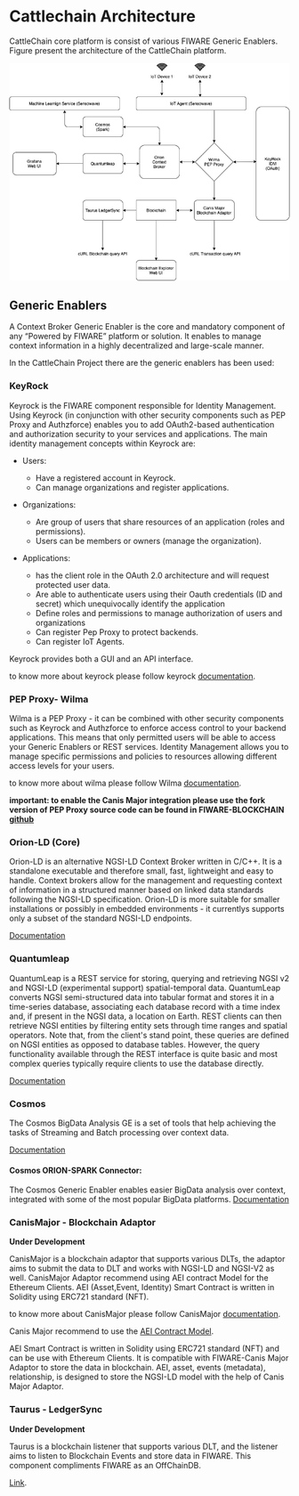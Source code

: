 # Cattlechain Architecture

CattleChain core platform is consist of various FIWARE Generic Enablers. Figure present the architecture of the CattleChain platform.

![Architecture](https://raw.githubusercontent.com/CattleChain/Docs/master/images/architecture.png)


## Generic Enablers

A Context Broker Generic Enabler is the core and mandatory component of any  “Powered by FIWARE” platform or solution. It enables to manage context information in a highly decentralized and large-scale manner.

In the CattleChain Project there are the generic enablers has been used:

### KeyRock

Keyrock is the FIWARE component responsible for Identity Management. Using Keyrock (in conjunction with other security components such as PEP Proxy and Authzforce) enables you to add OAuth2-based authentication and authorization security to your services and applications.
The main identity management concepts within Keyrock are:

* Users:

	* Have a registered account in Keyrock.
	* Can manage organizations and register applications.	

* Organizations:

	* Are group of users that share resources of an application (roles and permissions).
	*	Users can be members or owners (manage the organization).

* Applications:

	* has the client role in the OAuth 2.0 architecture and will request protected user data.
	* Are able to authenticate users using their Oauth credentials (ID and secret) which unequivocally identify the application
	* Define roles and permissions to manage authorization of users and organizations
	* Can register Pep Proxy to protect backends.
	* Can register IoT Agents.

Keyrock provides both a GUI and an API interface.

to know more about keyrock please follow keyrock [documentation](https://fiware-idm.readthedocs.io/en/latest/).


### PEP Proxy- Wilma

Wilma is a PEP Proxy - it can be combined with other security components such as Keyrock and Authzforce to enforce access control to your backend applications. This means that only permitted users will be able to access your Generic Enablers or REST services. Identity Management allows you to manage specific permissions and policies to resources allowing different access levels for your users.

to know more about wilma please follow Wilma [documentation](https://fiware-pep-proxy.readthedocs.io/en/latest/).

**important: to enable the Canis Major integration please use the fork version of PEP Proxy source code can be found in FIWARE-BLOCKCHAIN [github](https://github.com/FIWARE-Blockchain/fiware-pep-proxy)**


### Orion-LD (Core)

Orion-LD is an alternative NGSI-LD Context Broker written in C/C++. It is a standalone executable and therefore small, fast, lightweight and easy to handle. Context brokers allow for the management and requesting context of information in a structured manner based on linked data standards following the NGSI-LD specification. Orion-LD is more suitable for smaller installations or possibly in embedded environments - it currentlys supports only a subset of the standard NGSI-LD endpoints.

[Documentation](https://github.com/FIWARE/context.Orion-LD/tree/develop/doc/manuals-ld)


### Quantumleap

QuantumLeap is a REST service for storing, querying and retrieving NGSI v2 and NGSI-LD (experimental support) spatial-temporal data. QuantumLeap converts NGSI semi-structured data into tabular format and stores it in a time-series database, associating each database record with a time index and, if present in the NGSI data, a location on Earth. REST clients can then retrieve NGSI entities by filtering entity sets through time ranges and spatial operators. Note that, from the client's stand point, these queries are defined on NGSI entities as opposed to database tables. However, the query functionality available through the REST interface is quite basic and most complex queries typically require clients to use the database directly.


[Documentation](https://quantumleap.readthedocs.io/en/latest/)

### Cosmos

The Cosmos BigData Analysis GE is a set of tools that help achieving the tasks of Streaming and Batch processing over context data.

[Documentation](https://fiware-cosmos-spark.readthedocs.io/en/latest/#what-is-cosmos)

#### Cosmos ORION-SPARK Connector:

The Cosmos Generic Enabler enables easier BigData analysis over context, integrated with some of the most popular BigData platforms.
[Documentation](https://fiware-cosmos-spark.readthedocs.io/en/latest/)


### CanisMajor - Blockchain Adaptor

**Under Development**

CanisMajor is a blockchain adaptor that supports various DLTs, the adaptor aims to submit the data to DLT and works with NGSI-LD and NGSI-V2 as well.
CanisMajor Adaptor recommend using AEI contract Model for the Ethereum Clients. AEI (Asset,Event, Identity) Smart Contract is written in Solidity using ERC721 standard (NFT).


to know more about CanisMajor please follow CanisMajor [documentation](https://fiware-blockchain.github.io/CanisMajor/).


Canis Major recommend to use the [AEI Contract Model](https://github.com/FIWARE-Blockchain/AEIContract).

AEI Smart Contract is written in Solidity using ERC721 standard (NFT) and can be use with Ethereum Clients. It is compatible with FIWARE-Canis Major Adaptor to store the data in blockchain. AEI, asset, events (metadata), relationship, is designed to store the NGSI-LD model with the help of Canis Major Adaptor.


### Taurus - LedgerSync

**Under Development**

Taurus is a blockchain listener that supports various DLT, and the listener aims to listen to Blockchain Events and store data in FIWARE. This component compliments FIWARE as an OffChainDB.

[Link](https://github.com/FIWARE-Blockchain/Taurus).

